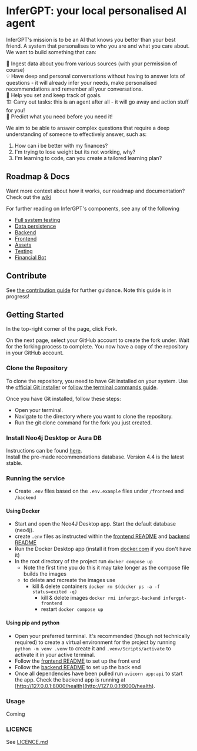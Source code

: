 # InferGPT: your local personalised AI agent

InferGPT's mission is to be an AI that knows you better than your best friend. A system that personalises to who you are and what you care about. We want to build something that can:

🔗 Ingest data about you from various sources (with your permission of course)  
💡 Have deep and personal conversations without having to answer lots of questions - it will already infer your needs, make personalised recommendations and remember all your conversations.  
🎯 Help you set and keep track of goals.  
🏗️ Carry out tasks: this is an agent after all - it will go away and action stuff for you!  
🔮 Predict what you need before you need it!  

We aim to be able to answer complex questions that require a deep understanding of someone to effectively answer, such as:
1) How can i be better with my finances?
2) I'm trying to lose weight but its not working, why? 
3) I'm learning to code, can you create a tailored learning plan?  

## Roadmap & Docs
Want more context about how it works, our roadmap and documentation? Check out the [wiki](https://github.com/WaitThatShouldntWork/InferGPT/wiki)

For further reading on InferGPT's components, see any of the following
- [Full system testing](test/README.md)
- [Data persistence](data/README.md)
- [Backend](backend/README.md)
- [Frontend](frontend/README.md)
- [Assets](assets/README.md)
- [Testing](test/README.md)
- [Financial Bot](financialhealthcheckScottLogic/README.md)

## Contribute
See [the contribution guide](CONTRIBUTING.md) for further guidance. Note this guide is in progress!

## Getting Started

In the top-right corner of the page, click Fork.

On the next page, select your GitHub account to create the fork under.
Wait for the forking process to complete. You now have a copy of the repository in your GitHub account.

### Clone the Repository

To clone the repository, you need to have Git installed on your system. Use the [official Git installer](https://git-scm.com/download/win) or [follow the terminal commands guide](https://git-scm.com/book/en/v2/Getting-Started-Installing-Git).

Once you have Git installed, follow these steps:

- Open your terminal.
- Navigate to the directory where you want to clone the repository.
- Run the git clone command for the fork you just created.

### Install Neo4j Desktop or Aura DB
Instructions can be found [here](https://neo4j.com/docs/?utm_medium=PaidSearch&utm_source=google&utm_campaign=GDB&utm_content=EMEA-X-Conversion-GDB-Text&utm_term=neo4j&gclid=Cj0KCQiA1rSsBhDHARIsANB4EJY8wQONKSyNCofQBGAcOGWwNpNh4Z0yj7oGxok8vs2CipPJMjGPcpkaAuw1EALw_wcB).  
Install the pre-made recommendations database. Version 4.4 is the latest stable.

### Running the service
- Create `.env` files based on the `.env.example` files under `/frontend` and `/backend`

#### Using Docker
- Start and open the Neo4J Desktop app. Start the default database (neo4j).
- create `.env` files as instructed within the [frontend README](frontend/README.md) and [backend README](backend/README.md)
- Run the Docker Desktop app (install it from [docker.com](docker.com) if you don't have it)
- In the root directory of the project run `docker compose up`
  - Note the first time you do this it may take longer as the compose file builds the images
  - to delete and recreate the images use
    - kill & delete containers `docker rm $(docker ps -a -f status=exited -q)`
	  - kill & delete images `docker rmi infergpt-backend infergpt-frontend`
	  - restart `docker compose up`

#### Using pip and python
- Open your preferred terminal.
It's recommended (though not technically required) to create a virtual environment for the project by running `python -m venv .venv` to create it and `.venv/Scripts/activate` to activate it in your active terminal.
- Follow the [frontend README](frontend/README.md) to set up the front end
- Follow the [backend README](backend/README.md) to set up the back end
- Once all dependencies have been pulled run `uvicorn app:api` to start the app. Check the backend app is running at [http://127.0.0.1:8000/health](http://127.0.0.1:8000/health).
 
### Usage
Coming

### LICENCE
See [LICENCE.md](LICENCE.md)
